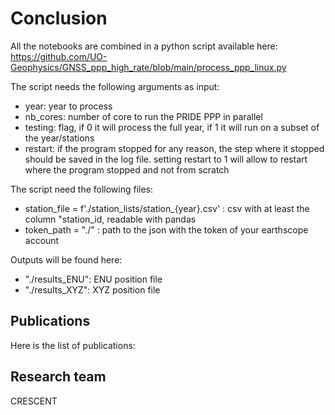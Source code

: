 # Conclusion

All the notebooks are combined in a python script available here: https://github.com/UO-Geophysics/GNSS_ppp_high_rate/blob/main/process_ppp_linux.py  

The script needs the following arguments as input:  
* year: year to process
* nb_cores: number of core to run the PRIDE PPP in parallel
* testing: flag, if 0 it will process the full year, if 1 it will run on a subset of the year/stations
* restart: if the program stopped for any reason, the step where it stopped should be saved in the log file. setting restart to 1 will allow to restart where the program stopped and not from scratch

The script need the following files:  
* station_file = f'./station_lists/station_{year}.csv'  : csv with at least the column "station_id, readable with pandas
* token_path = "./" : path to the json with the token of your earthscope account

Outputs will be found here:  
* "./results_ENU": ENU position file
* "./results_XYZ": XYZ position file
    

## Publications

Here is the list of publications:


## Research team

CRESCENT